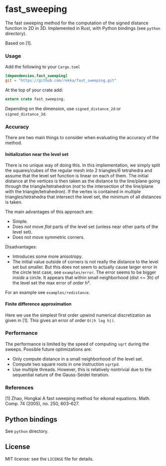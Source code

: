 # fast_sweeping

The fast sweeping method for the computation of the signed distance
function in 2D in 3D. Implemented in Rust, with Python bindings (see
`python` directory).

Based on [1].

### Usage

Add the following to your `Cargo.toml`

```toml
[dependencies.fast_sweeping]
git = "https://github.com/rekka/fast_sweeping.git"
```

At the top of your crate add:

```rust
extern crate fast_sweeping;
```

Depending on the dimension, use `signed_distance_2d` or `signed_distance_3d`.

### Accuracy

There are two main things to consider when evaluating the accuracy of the method.

#### Initialization near the level set

There is no unique way of doing this. In this implementation, we simply split the squares/cubes
of the regular mesh into 2 triangles/6 tetrahedra and assume that the level set function is
linear on each of them. The initial distance at the vertices is then taken as the distance to
the line/plane going through the triangle/tetrahedron (_not_ to the intersection of the
line/plane with the triangle/tetrahedron). If the vertex is contained in multiple
triangles/tetrahedra that intersect the level set, the minimum of all distances is taken.

The main advantages of this approach are:

- Simple.
- Does _not_ move _flat_ parts of the level set (unless near other parts of the level set).
- Does not move symmetric corners.

Disadvantages:

- Introduces some more anisotropy.
- The initial value outside of corners is not really the distance to the level set but smaller.
But this does not seem to actually cause larger error in the circle test case, see
`examples/error`. The error seems to be bigger _inside_ a circle. It appears that within small
neighborhood (dist <= 3h) of the level set the max error of order h².

For an example see `examples/redistance`.

#### Finite difference approximation

Here we use the simplest first order upwind numerical discretization as given in [1]. This
gives an error of order `O(|h log h|)`.

### Performance

The performance is limited by the speed of computing `sqrt` during the sweeps. Possible
future optimizations are:

  - Only compute distance in a small neighborhood of the level set.
  - Compute two square roots in one instruction `sqrtpd`.
  - Use multiple threads. However, this is relatively nontrivial due to the sequential nature of
    the Gauss-Seidel iteration.

### References

[1] Zhao, Hongkai A fast sweeping method for eikonal equations. Math. Comp. 74 (2005), no. 250,
603–627.

## Python bindings

See `python` directory.

## License

MIT license: see the `LICENSE` file for details.
